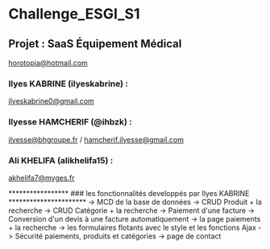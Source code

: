 # Challenge_ESGI_S1
## Projet : SaaS Équipement Médical  

horotopia@hotmail.com
### Ilyes KABRINE (ilyeskabrine) : 
ilyeskabrine0@gmail.com  
### Ilyesse HAMCHERIF (@ihbzk) : 
ilyesse@bhgroupe.fr / hamcherif.ilyesse@gmail.com
### Ali KHELIFA (alikhelifa15) : 
akhelifa7@myges.fr



*****************   ### les fonctionnalités developpés par Ilyes KABRINE  **********************
-> MCD de la base de données 
-> CRUD Produit + la recherche
-> CRUD Catégorie + la recherche
-> Paiement d'une facture
-> Conversion d'un devis à une facture automatiquement
-> la page paiements + la recherche
-> les formulaires flotants avec le style et les fonctions Ajax
-> Sécurité paiements, produits et catégories 
-> page de contact  
